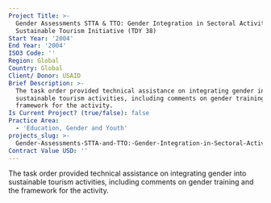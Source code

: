 ```yaml
---
Project Title: >-
  Gender Assessments STTA & TTO: Gender Integration in Sectoral Activities:
  Sustainable Tourism Initiative (TDY 38)
Start Year: '2004'
End Year: '2004'
ISO3 Code: ''
Region: Global
Country: Global
Client/ Donor: USAID
Brief Description: >-
  The task order provided technical assistance on integrating gender into
  sustainable tourism activities, including comments on gender training and the
  framework for the activity.
Is Current Project? (true/false): false
Practice Area:
  - 'Education, Gender and Youth'
projects_slug: >-
  Gender-Assessments-STTA-and-TTO:-Gender-Integration-in-Sectoral-Activities:-Sustainable-Tourism-Initiative-(TDY-38)
Contract Value USD: ''
---
```

The task order provided technical assistance on integrating gender into sustainable tourism activities, including comments on gender training and the framework for the activity.